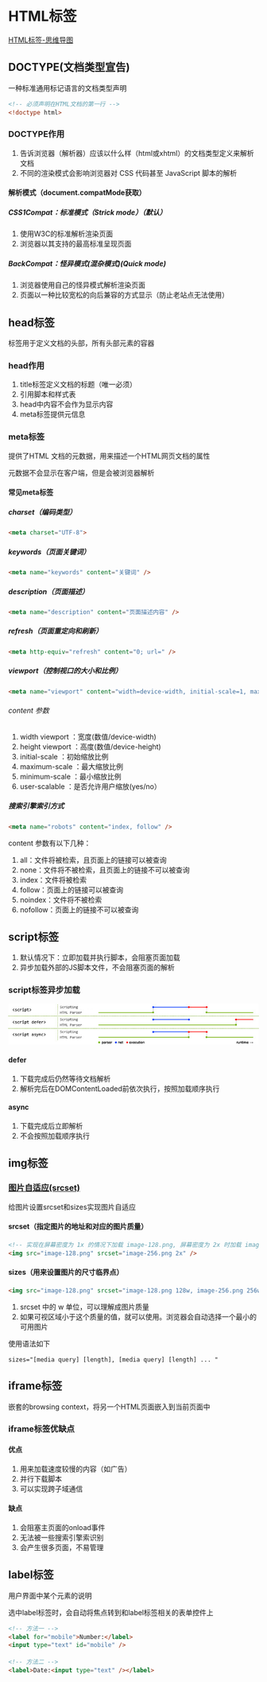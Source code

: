 # HTML标签

[HTML标签-思维导图](./mind/02-HTML标签.html)

## DOCTYPE(⽂档类型宣告)

一种标准通用标记语言的文档类型声明

```html
<!-- 必须声明在HTML⽂档的第⼀⾏ -->
<!doctype html>
```

### DOCTYPE作用

1. 告诉浏览器（解析器）应该以什么样（html或xhtml）的文档类型定义来解析文档
2. 不同的渲染模式会影响浏览器对 CSS 代码甚⾄ JavaScript 脚本的解析

#### 解析模式（document.compatMode获取）

##### CSS1Compat：标准模式（Strick mode）（默认）

1. 使用W3C的标准解析渲染页面
2. 浏览器以其支持的最高标准呈现页面

##### BackCompat：怪异模式(混杂模式)(Quick mode)

1. 浏览器使用自己的怪异模式解析渲染页面
2. 页面以一种比较宽松的向后兼容的方式显示（防止老站点无法使用）

## head标签

标签用于定义文档的头部，所有头部元素的容器

### head作用

1. title标签定义文档的标题（唯一必须）
2. 引用脚本和样式表
3. head中内容不会作为显示内容
4. meta标签提供元信息

### meta标签

提供了HTML 文档的元数据，用来描述一个HTML网页文档的属性

元数据不会显示在客户端，但是会被浏览器解析

#### 常见meta标签

##### charset（编码类型）

```html
<meta charset="UTF-8">
```

##### keywords（页面关键词）

```html
<meta name="keywords" content="关键词" />
```

##### description（页面描述）

```html
<meta name="description" content="页面描述内容" />
```

##### refresh（页面重定向和刷新）

```html
<meta http-equiv="refresh" content="0; url=" />
```

##### viewport（控制视口的大小和比例）

```html
<meta name="viewport" content="width=device-width, initial-scale=1, maximum-scale=1">
```

###### content 参数

1. width viewport ：宽度(数值/device-width)
2. height viewport ：高度(数值/device-height)
3. initial-scale ：初始缩放比例
4. maximum-scale ：最大缩放比例
5. minimum-scale ：最小缩放比例
6. user-scalable ：是否允许用户缩放(yes/no）

##### 搜索引擎索引方式

```html
<meta name="robots" content="index, follow" />
```

content 参数有以下几种：

1. all：文件将被检索，且页面上的链接可以被查询
2. none：文件将不被检索，且页面上的链接不可以被查询
3. index：文件将被检索
4. follow：页面上的链接可以被查询
5. noindex：文件将不被检索
6. nofollow：页面上的链接不可以被查询

## script标签

1. 默认情况下：立即加载并执行脚本，会阻塞页面加载
2. 异步加载外部的JS脚本文件，不会阻塞页面的解析

### script标签异步加载

![script标签加载流](assets/02-script标签加载流.png)

#### defer

1. 下载完成后仍然等待文档解析
2. 解析完后在DOMContentLoaded前依次执行，按照加载顺序执行

#### async

1. 下载完成后立即解析
2. 不会按照加载顺序执行

## img标签

### [图片自适应(srcset)](https://developer.mozilla.org/zh-CN/docs/Learn/HTML/Multimedia_and_embedding/Responsive_images)

给图片设置srcset和sizes实现图片自适应

#### srcset（指定图片的地址和对应的图片质量）

```html
<!-- 实现在屏幕密度为 1x 的情况下加载 image-128.png, 屏幕密度为 2x 时加载 image-256.png -->
<img src="image-128.png" srcset="image-256.png 2x" />
```

#### sizes（用来设置图片的尺寸临界点）

```html
<img src="image-128.png" srcset="image-128.png 128w, image-256.png 256w, image-512.png 512w" sizes="(max-width: 360px) 340px, 128px" />
```

1. srcset 中的 w 单位，可以理解成图片质量
2. 如果可视区域小于这个质量的值，就可以使用。浏览器会自动选择一个最小的可用图片

使用语法如下

```
sizes="[media query] [length], [media query] [length] ... "
```

## iframe标签

嵌套的browsing context，将另一个HTML页面嵌入到当前页面中

### iframe标签优缺点

#### 优点

1. 用来加载速度较慢的内容（如广告）
2. 并行下载脚本
3. 可以实现跨子域通信

#### 缺点

1. 会阻塞主页面的onload事件
2. 无法被一些搜索引擎索识别
3. 会产生很多页面，不易管理

## label标签

用户界面中某个元素的说明

选中label标签时，会自动将焦点转到和label标签相关的表单控件上

```html
<!-- 方法一 -->
<label for="mobile">Number:</label>
<input type="text" id="mobile" />

<!-- 方法二 -->
<label>Date:<input type="text" /></label>
```
